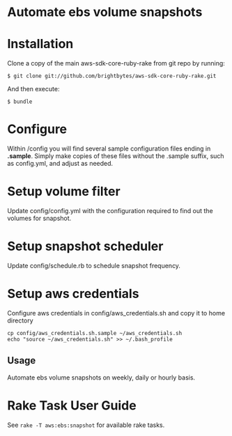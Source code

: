 # Automate ebs volume snapshots

# Installation
Clone a copy of the main aws-sdk-core-ruby-rake from git repo by running:

    $ git clone git://github.com/brightbytes/aws-sdk-core-ruby-rake.git

And then execute:

    $ bundle

# Configure
Within /config you will find several sample configuration files ending in **.sample**. Simply make copies of these files without the .sample suffix, such as config.yml, and adjust as needed.

# Setup volume filter
Update config/config.yml with the configuration required to find out the volumes for snapshot.

# Setup snapshot scheduler
Update config/schedule.rb to schedule snapshot frequency.

# Setup aws credentials
Configure aws credentials in config/aws_credentials.sh and copy it to home directory

    cp config/aws_credentials.sh.sample ~/aws_credentials.sh
    echo "source ~/aws_credentials.sh" >> ~/.bash_profile

## Usage
Automate ebs volume snapshots on weekly, daily or hourly basis.

# Rake Task User Guide
See `rake -T aws:ebs:snapshot` for available rake tasks.
